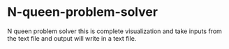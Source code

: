 # N-queen-problem-solver
N queen problem solver this is complete visualization and take inputs from the text  file and output will write in a text file.
